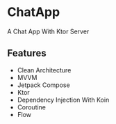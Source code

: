 # ChatApp
A Chat App With Ktor Server

## Features
* Clean Architecture
* MVVM
* Jetpack Compose
* Ktor
* Dependency Injection With Koin
* Coroutine
* Flow
